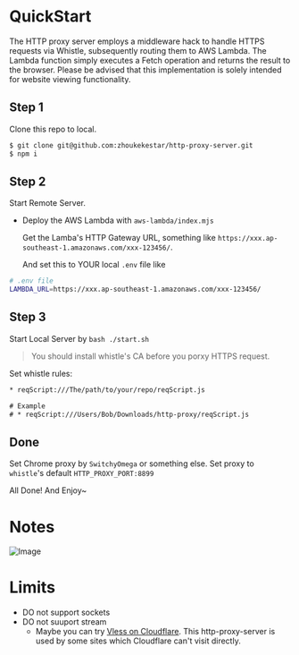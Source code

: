 
# QuickStart

  The HTTP proxy server employs a middleware hack to handle HTTPS requests via Whistle, subsequently routing them to AWS Lambda. The Lambda function simply executes a Fetch operation and returns the result to the browser. Please be advised that this implementation is solely intended for website viewing functionality.

## Step 1

  Clone this repo to local.

```sh
$ git clone git@github.com:zhoukekestar/http-proxy-server.git
$ npm i
```

## Step 2 

  Start Remote Server.

* Deploy the AWS Lambda with `aws-lambda/index.mjs`

  Get the Lamba's HTTP Gateway URL, something like `https://xxx.ap-southeast-1.amazonaws.com/xxx-123456/`. 

  And set this to YOUR local `.env` file like

```bash
# .env file
LAMBDA_URL=https://xxx.ap-southeast-1.amazonaws.com/xxx-123456/
```


## Step 3


  Start Local Server by `bash ./start.sh`

> You should install whistle's CA before you porxy HTTPS request.


  Set whistle rules:

```txt
* reqScript:///The/path/to/your/repo/reqScript.js

# Example
# * reqScript:///Users/Bob/Downloads/http-proxy/reqScript.js
```



## Done

  Set Chrome proxy by `SwitchyOmega` or something else. Set proxy to `whistle`'s default `HTTP_PROXY_PORT:8899`

  All Done! And Enjoy~


# Notes

![Image](https://github.com/user-attachments/assets/a7ad4897-b948-4744-9ee3-acdbc2c1a02e)

# Limits

* DO not support sockets
* DO not suuport stream
  * Maybe you can try [Vless on Cloudflare](https://zhoukekestar.github.io/notes/2023/10/22/CF-workers.html). This http-proxy-server is used by some sites which Cloudflare can't visit directly.
 
